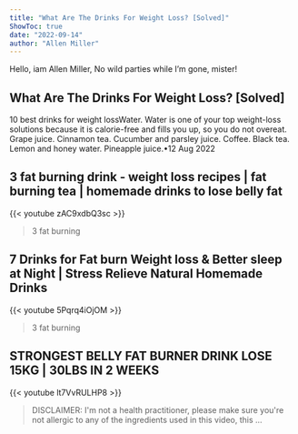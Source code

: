 ```yaml
---
title: "What Are The Drinks For Weight Loss? [Solved]"
ShowToc: true 
date: "2022-09-14"
author: "Allen Miller" 
---
```


Hello, iam Allen Miller, No wild parties while I’m gone, mister!
## What Are The Drinks For Weight Loss? [Solved]
10 best drinks for weight lossWater. Water is one of your top weight-loss solutions because it is calorie-free and fills you up, so you do not overeat. 
 Grape juice. 
 Cinnamon tea. 
 Cucumber and parsley juice. 
 Coffee. 
 Black tea. 
 Lemon and honey water. 
 Pineapple juice.•12 Aug 2022

## 3 fat burning drink - weight loss recipes | fat burning tea | homemade drinks to lose belly fat
{{< youtube zAC9xdbQ3sc >}}
>3 fat burning 

## 7 Drinks for Fat burn Weight loss & Better sleep at Night | Stress Relieve Natural Homemade Drinks
{{< youtube 5Pqrq4iOjOM >}}
>3 fat burning 

## STRONGEST BELLY FAT BURNER DRINK LOSE 15KG | 30LBS IN 2 WEEKS
{{< youtube lt7VvRULHP8 >}}
>DISCLAIMER: I'm not a health practitioner, please make sure you're not allergic to any of the ingredients used in this video, this ...

